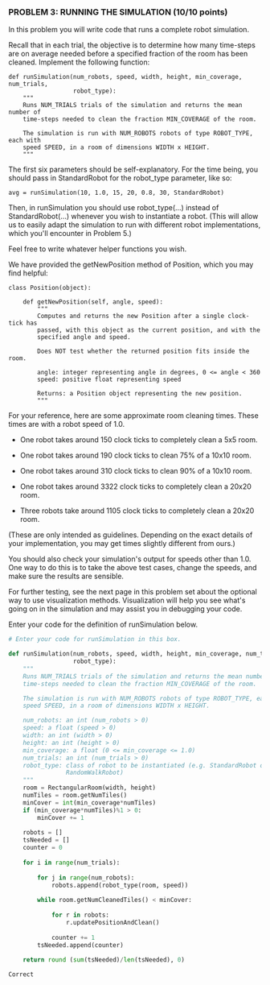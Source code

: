 ### PROBLEM 3: RUNNING THE SIMULATION  (10/10 points)

In this problem you will write code that runs a complete robot simulation.

Recall that in each trial, the objective is to determine how many time-steps are on average needed before a specified fraction of the room has been cleaned. Implement the following function:

    def runSimulation(num_robots, speed, width, height, min_coverage, num_trials,
                      robot_type):
        """
        Runs NUM_TRIALS trials of the simulation and returns the mean number of
        time-steps needed to clean the fraction MIN_COVERAGE of the room.
    
        The simulation is run with NUM_ROBOTS robots of type ROBOT_TYPE, each with
        speed SPEED, in a room of dimensions WIDTH x HEIGHT.
        """

The first six parameters should be self-explanatory. For the time being, you should pass in StandardRobot for the robot_type parameter, like so:

	avg = runSimulation(10, 1.0, 15, 20, 0.8, 30, StandardRobot)

Then, in runSimulation you should use robot_type(...) instead of StandardRobot(...) whenever you wish to instantiate a robot. (This will allow us to easily adapt the simulation to run with different robot implementations, which you'll encounter in Problem 5.)

Feel free to write whatever helper functions you wish.

We have provided the getNewPosition method of Position, which you may find helpful:

    class Position(object):
    
        def getNewPosition(self, angle, speed):
            """
            Computes and returns the new Position after a single clock-tick has
            passed, with this object as the current position, and with the
            specified angle and speed.
    
            Does NOT test whether the returned position fits inside the room.
    
            angle: integer representing angle in degrees, 0 <= angle < 360
            speed: positive float representing speed
    
            Returns: a Position object representing the new position.
            """

For your reference, here are some approximate room cleaning times. These times are with a robot speed of 1.0.

- One robot takes around 150 clock ticks to completely clean a 5x5 room.

- One robot takes around 190 clock ticks to clean 75% of a 10x10 room.

- One robot takes around 310 clock ticks to clean 90% of a 10x10 room.

- One robot takes around 3322 clock ticks to completely clean a 20x20 room.

- Three robots take around 1105 clock ticks to completely clean a 20x20 room.

(These are only intended as guidelines. Depending on the exact details of your implementation, you may get times slightly different from ours.)

You should also check your simulation's output for speeds other than 1.0. One way to do this is to take the above test cases, change the speeds, and make sure the results are sensible.

For further testing, see the next page in this problem set about the optional way to use visualization methods. Visualization will help you see what's going on in the simulation and may assist you in debugging your code.

Enter your code for the definition of runSimulation below.

```python
# Enter your code for runSimulation in this box.

def runSimulation(num_robots, speed, width, height, min_coverage, num_trials,
                  robot_type):
    """
    Runs NUM_TRIALS trials of the simulation and returns the mean number of
    time-steps needed to clean the fraction MIN_COVERAGE of the room.

    The simulation is run with NUM_ROBOTS robots of type ROBOT_TYPE, each with
    speed SPEED, in a room of dimensions WIDTH x HEIGHT.

    num_robots: an int (num_robots > 0)
    speed: a float (speed > 0)
    width: an int (width > 0)
    height: an int (height > 0)
    min_coverage: a float (0 <= min_coverage <= 1.0)
    num_trials: an int (num_trials > 0)
    robot_type: class of robot to be instantiated (e.g. StandardRobot or
                RandomWalkRobot)
    """
    room = RectangularRoom(width, height)
    numTiles = room.getNumTiles()
    minCover = int(min_coverage*numTiles)
    if (min_coverage*numTiles)%1 > 0:
        minCover += 1  
        
    robots = []
    tsNeeded = []
    counter = 0
    
    for i in range(num_trials):
        
        for j in range(num_robots):
            robots.append(robot_type(room, speed))
            
        while room.getNumCleanedTiles() < minCover:
            
            for r in robots:
                r.updatePositionAndClean()
                
            counter += 1
        tsNeeded.append(counter)
        
    return round (sum(tsNeeded)/len(tsNeeded), 0) 

```

	Correct
